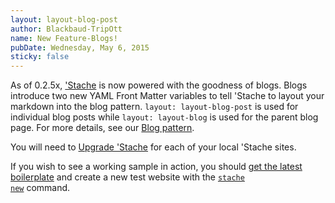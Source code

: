 ```yaml
---
layout: layout-blog-post
author: Blackbaud-TripOtt
name: New Feature-Blogs!
pubDate: Wednesday, May 6, 2015
sticky: false
---
```


As of 0.2.5x, <a href="https://github.com/blackbaud-community/stache" target="_blank">'Stache</a> is now powered with the goodness of blogs.  Blogs introduce two new YAML Front Matter variables to tell 'Stache to layout your markdown into the blog pattern.  `layout: layout-blog-post` is used for individual blog posts while `layout: layout-blog` is used for the parent blog page.  For more details, see our [Blog pattern]({{stache.config.pattern_blog}}). 

You will need to [Upgrade 'Stache]({{stache.config.docs_getting_started}}#upgrading-stache) for each of your local 'Stache sites.  

If you wish to see a working sample in action, you should [get the latest boilerplate]({{stache.config.docs_getting_started}}#getting-the-latest-boilerplate) and create a new test website with the <code><a href="{{stache.config.docs_stache_commands}}#stache-new">stache new</a></code> command.  